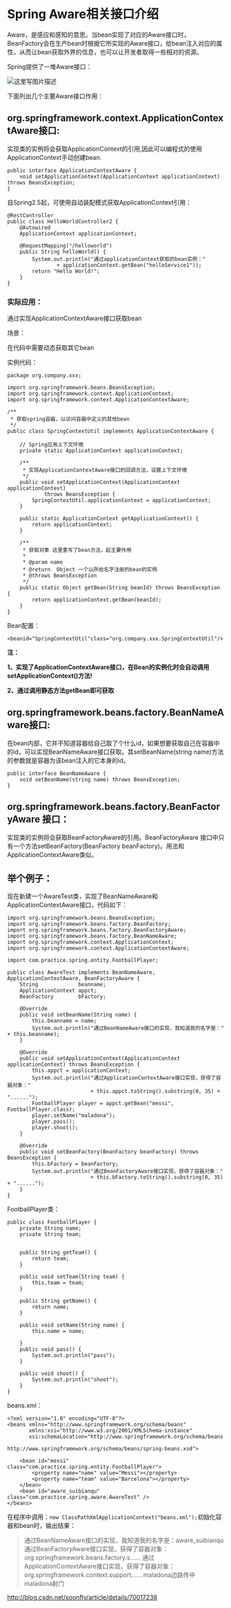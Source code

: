 # Spring Aware相关接口介绍

Aware，是感应和感知的意思。当bean实现了对应的Aware接口时，BeanFactory会在生产bean时根据它所实现的Aware接口，给bean注入对应的属性，从而让bean获取外界的信息，也可以让开发者取得一些相对的资源。

Spring提供了一堆Aware接口：

![这里写图片描述](http://img.blog.csdn.net/20170410194744661?watermark/2/text/aHR0cDovL2Jsb2cuY3Nkbi5uZXQvc29vbmZseQ==/font/5a6L5L2T/fontsize/400/fill/I0JBQkFCMA==/dissolve/70/gravity/SouthEast)

  

下面列出几个主要Aware接口作用：

## org.springframework.context.ApplicationContextAware接口:

实现类的实例将会获取ApplicationContext的引用,因此可以编程式的使用ApplicationContext手动创建bean.

```
public interface ApplicationContextAware {
    void setApplicationContext(ApplicationContext applicationContext) throws BeansException;
}
```

自Spring2.5起，可使用自动装配模式获取ApplicationContext引用：

```
@RestController
public class HelloWorldController2 {
    @Autowired
    ApplicationContext applicationContext;

    @RequestMapping("/helloworld")
    public String helloWorld() {
        System.out.println("通过applicationContext获取的bean实例："
                + applicationContext.getBean("helloService1"));
        return "Hello World!";
    }
}
```



### 实际应用：

通过实现ApplicationContextAware接口获取bean

场景：

在代码中需要动态获取其它bean

实例代码：

```
package org.company.xxx;

import org.springframework.beans.BeansException;
import org.springframework.context.ApplicationContext;
import org.springframework.context.ApplicationContextAware;

/**
 * 获取spring容器，以访问容器中定义的其他bean
 */
public class SpringContextUtil implements ApplicationContextAware {

	// Spring应用上下文环境
	private static ApplicationContext applicationContext;

	/**
	 * 实现ApplicationContextAware接口的回调方法，设置上下文环境
	 */
	public void setApplicationContext(ApplicationContext applicationContext)
			throws BeansException {
		SpringContextUtil.applicationContext = applicationContext;
	}

	public static ApplicationContext getApplicationContext() {
		return applicationContext;
	}

	/**
	 * 获取对象 这里重写了bean方法，起主要作用
	 * 
	 * @param name
	 * @return  Object 一个以所给名字注册的bean的实例
	 * @throws BeansException
	 */
	public static Object getBean(String beanId) throws BeansException {
		return applicationContext.getBean(beanId);
	}
}
```

Bean配置：

```
<beanid="SpringContextUtil"class="org.company.xxx.SpringContextUtil"/>
```

**注：**

**1、实现了ApplicationContextAware接口，在Bean的实例化时会自动调用setApplicationContext()方法!**

**2、通过调用静态方法getBean即可获取**



## org.springframework.beans.factory.BeanNameAware接口:

在bean内部，它并不知道容器给自己取了个什么id，如果想要获取自己在容器中的id，可以实现BeanNameAware接口获取。其setBeanName(string name)方法的参数就是容器为该bean注入的它本身的id。

```
public interface BeanNameAware {
    void setBeanName(string name) throws BeansException;
}
```

## org.springframework.beans.factory.BeanFactoryAware 接口：

实现类的实例将会获取BeanFactoryAware的引用。BeanFactoryAware 接口中只有一个方法setBeanFactory(BeanFactory beanFactory)。用法和ApplicationContextAware类似。

## 举个例子：

现在新建一个AwareTest类，实现了BeanNameAware和ApplicationContextAware接口，代码如下：

```
import org.springframework.beans.BeansException;
import org.springframework.beans.factory.BeanFactory;
import org.springframework.beans.factory.BeanFactoryAware;
import org.springframework.beans.factory.BeanNameAware;
import org.springframework.context.ApplicationContext;
import org.springframework.context.ApplicationContextAware;

import com.practice.spring.entity.FootballPlayer;

public class AwareTest implements BeanNameAware, ApplicationContextAware, BeanFactoryAware {
    String             beanname;
    ApplicationContext appct;
    BeanFactory        bFactory;

    @Override
    public void setBeanName(String name) {
        this.beanname = name;
        System.out.println("通过BeanNameAware接口的实现，我知道我的名字是：" + this.beanname);
    }

    @Override
    public void setApplicationContext(ApplicationContext applicationContext) throws BeansException {
        this.appct = applicationContext;
        System.out.println("通过ApplicationContextAware接口实现，获得了容器对象："
                           + this.appct.toString().substring(0, 35) + "......");
        FootballPlayer player = appct.getBean("messi", FootballPlayer.class);
        player.setName("maladona");
        player.pass();
        player.shoot();
    }

    @Override
    public void setBeanFactory(BeanFactory beanFactory) throws BeansException {
        this.bFactory = beanFactory;
        System.out.println("通过BeanFactoryAware接口实现，获得了容器对象："
                           + this.bFactory.toString().substring(0, 35) + "......");
    }
}
```

FootballPlayer类：

```
public class FootballPlayer {
    private String name;
    private String team;


    public String getTeam() {
        return team;
    }

    public void setTeam(String team) {
        this.team = team;
    }

    public String getName() {
        return name;
    }

    public void setName(String name) {
        this.name = name;

    }
    public void pass() {
        System.out.println("pass");
    }

    public void shoot() {
        System.out.println("shoot");
    }
}

```

beans.xml：

```
<?xml version="1.0" encoding="UTF-8"?>
<beans xmlns="http://www.springframework.org/schema/beans"
       xmlns:xsi="http://www.w3.org/2001/XMLSchema-instance"
       xsi:schemaLocation="http://www.springframework.org/schema/beans
 
http://www.springframework.org/schema/beans/spring-beans.xsd">

    <bean id="messi" class="com.practice.spring.entity.FootballPlayer">
        <property name="name" value="Messi"></property>
        <property name="team" value="Barcelona"></property>
    </bean>
    <bean id="aware_suibianqu" class="com.practice.spring.aware.AwareTest" />
</beans>
```

在程序中调用：`new ClassPathXmlApplicationContext("beans.xml");`初始化容器和bean时，输出结果：

> 通过BeanNameAware接口的实现，我知道我的名字是：aware_suibianqu 
> 通过BeanFactoryAware接口实现，获得了容器对象：org.springframework.beans.factory.s…… 
> 通过ApplicationContextAware接口实现，获得了容器对象：org.springframework.context.support…… 
> maladona边路传中 maladona射门





http://blog.csdn.net/soonfly/article/details/70017238
